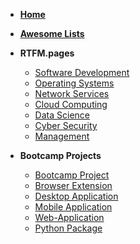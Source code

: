 - [**Home**](/)

- [**Awesome Lists**](/awesome_lists/index.md)

- **RTFM.pages**
  - [Software Development](https://dev.rtfm.page ":target=_blank")
  - [Operating Systems](https://ops.rtfm.page ":target=_blank")
  - [Network Services](https://net.rtfm.page ":target=_blank")
  - [Cloud Computing](https://cloud.rtfm.page ":target=_blank")
  - [Data Science](https://data.rtfm.page ":target=_blank")
  - [Cyber Security](https://sec.rtfm.page ":target=_blank")
  - [Management](https://mgmt.rtfm.page ":target=_blank")

- **Bootcamp Projects**
  - [Bootcamp Project](https://bootcamp-project.com ":target=_blank")
  - [Browser Extension](https://webext-svelte.rtfm.page ":target=_blank")
  - [Desktop Application](https://desktop-app-electron.rtfm.page ":target=_blank")
  - [Mobile Application](https://mobile-app-flutter.rtfm.page ":target=_blank")
  - [Web-Application](https://web-app-ipfs.rtfm.page ":target=_blank")
  - [Python Package](https://howto-python-package.rtfm.page ":target=_blank")
